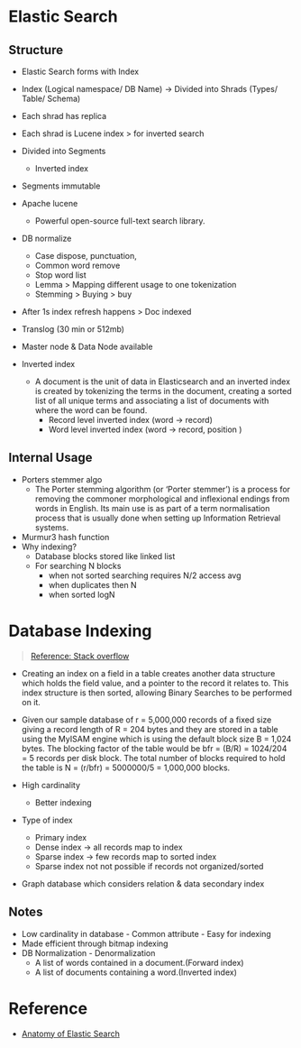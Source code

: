 # Elastic Search

## Structure
- Elastic Search forms with Index
- Index (Logical namespace/ DB Name) -> Divided into Shrads (Types/ Table/ Schema)
- Each shrad has replica
- Each shrad is Lucene index > for inverted search
- Divided into Segments
    - Inverted index
- Segments immutable
- Apache lucene
    - Powerful open-source full-text search library.
- DB normalize
    - Case dispose, punctuation, 
    - Common word remove    
    - Stop word list
    - Lemma > Mapping different usage to one
tokenization
    -  Stemming > Buying > buy
- After 1s index refresh happens > Doc indexed 
- Translog (30 min or 512mb)
- Master node & Data Node available

- Inverted index
    - A document is the unit of data in Elasticsearch and an inverted index is created by tokenizing the terms in the document, creating a sorted list of all unique terms and associating a list of documents with where the word can be found.
      - Record level inverted index (word -> record)
      - Word level inverted index (word -> record, position )

## Internal Usage
- Porters stemmer algo
    - The Porter stemming algorithm (or ‘Porter stemmer’) is a process for removing the commoner morphological and inflexional endings from words in English. Its main use is as part of a term normalisation process that is usually done when setting up Information Retrieval systems.
- Murmur3 hash function
-  Why indexing?
    - Database blocks stored like linked list
    - For searching  N blocks 
        - when not sorted searching requires N/2 access avg
        - when duplicates then N
        - when sorted logN

# Database Indexing
> [Reference: Stack overflow](https://stackoverflow.com/questions/1108/how-does-database-indexing-work)

- Creating an index on a field in a table creates another data structure which holds the field value, and a pointer to the record it relates to. This index structure is then sorted, allowing Binary Searches to be performed on it.

- Given our sample database of r = 5,000,000 records of a fixed size giving a record length of R = 204 bytes and they are stored in a table using the MyISAM engine which is using the default block size B = 1,024 bytes. The blocking factor of the table would be bfr = (B/R) = 1024/204 = 5 records per disk block. The total number of blocks required to hold the table is N = (r/bfr) = 5000000/5 = 1,000,000 blocks.

- High cardinality
    - Better indexing 
- Type of index 
    - Primary index
    - Dense index -> all records map to index
    - Sparse index -> few records map to sorted index
    - Sparse index not not possible if records not organized/sorted
- Graph database which considers relation & data 
secondary index

## Notes
- Low cardinality in database - Common attribute - Easy for indexing
- Made efficient through bitmap indexing
- DB Normalization - Denormalization
    - A list of words contained in a document.(Forward index)
    - A list of documents containing a word.(Inverted index)


# Reference
- [Anatomy of Elastic Search](https://blog.insightdatascience.com/anatomy-of-an-elasticsearch-cluster-part-i-7ac9a13b05db)

